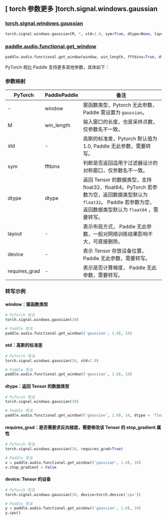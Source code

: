 ## [ torch 参数更多 ]torch.signal.windows.gaussian
### [torch.signal.windows.gaussian](https://pytorch.org/docs/stable/generated/torch.signal.windows.gaussian.html)

```python
torch.signal.windows.gaussian(M, *, std=1.0, sym=True, dtype=None, layout=torch.strided, device=None, requires_grad=False)
```

### [paddle.audio.functional.get_window](https://www.paddlepaddle.org.cn/documentation/docs/zh/2.6/api/paddle/audio/functional/get_window_cn.html#get-window)

```python
paddle.audio.functional.get_window(window, win_length, fftbins=True, dtype='float64')
```

PyTorch 相比 Paddle 支持更多其他参数，具体如下：
### 参数映射

| PyTorch       | PaddlePaddle | 备注                                                   |
| ------------- | ------------ | ------------------------------------------------------ |
| - | window |  窗函数类型，Pytorch 无此参数，Paddle 需设置为 `gaussian`。 |
| M  | win_length            | 输入窗口的长度，也是采样点数，仅参数名不一致。 |
| std  | -            | 高斯的标准差，Pytorch 默认值为 1.0, Paddle 无此参数，需要转写。 |
| sym        | fftbins       | 判断是否返回适用于过滤器设计的对称窗口，仅参数名不一致。  |
| dtype        | dtype | 返回 Tensor 的数据类型，支持 float32、float64。PyTorch 若参数为空，返回数据类型默认为 `float32`。 Paddle 若参数为空，返回数据类型默认为 `float64` ，需要转写。|
| layout | -| 表示布局方式， Paddle 无此参数，一般对网络训练结果影响不大，可直接删除。 |
| device | - | 表示 Tensor 存放设备位置，Paddle 无此参数，需要转写。 |
| requires_grad | - | 表示是否计算梯度， Paddle 无此参数，需要转写。 |

### 转写示例

#### window：窗函数类型
```python
# PyTorch 写法
torch.signal.windows.gaussian(10)

# Paddle 写法
paddle.audio.functional.get_window(('gaussian', 1.0), 10)
```

#### std：高斯的标准差
```python
# PyTorch 写法
torch.signal.windows.gaussian(10, std=2.0)

# Paddle 写法
paddle.audio.functional.get_window(('gaussian', 2.0), 10)
```

#### dtype：返回 Tensor 的数据类型
```python
# PyTorch 写法
torch.signal.windows.gaussian(10)

# Paddle 写法
paddle.audio.functional.get_window(('gaussian', 1.0), 10, dtype = 'float32')
```

#### requires_grad：是否需要求反向梯度，需要修改该 Tensor 的 stop_gradient 属性
```python
# PyTorch 写法
torch.signal.windows.gaussian(10, requires_grad=True)

# Paddle 写法
x = paddle.audio.functional.get_window(('gaussian', 1.0), 10)
x.stop_gradient = False
```

#### device: Tensor 的设备
```python
# PyTorch 写法
torch.signal.windows.gaussian(10, device=torch.device('cpu'))

# Paddle 写法
y = paddle.audio.functional.get_window(('gaussian', 1.0), 10)
y.cpu()
```
